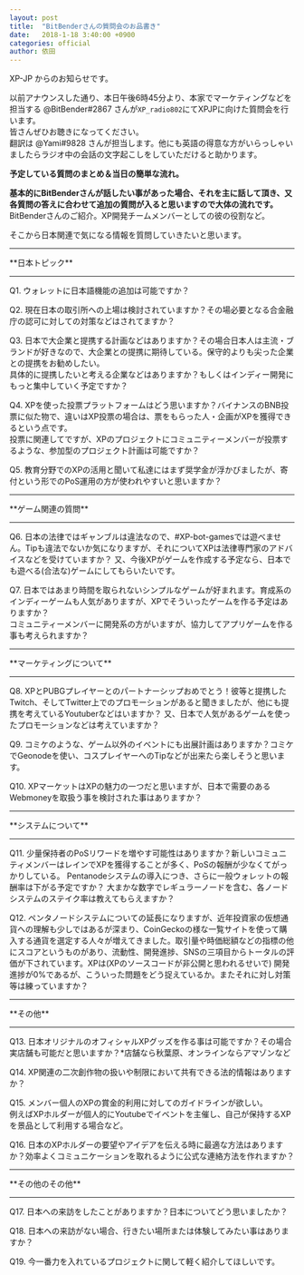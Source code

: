 ```yaml
---
layout: post
title:  "BitBenderさんの質問会のお品書き"
date:   2018-1-18 3:40:00 +0900
categories: official
author: 依田
---  
```

XP-JP からのお知らせです。  

以前アナウンスした通り、本日午後6時45分より、本家でマーケティングなどを担当する @BitBender#2867  さんが`XP_radio802`にてXPJPに向けた質問会を行います。  
皆さんぜひお聴きになってください。  
翻訳は @Yami#9828  さんが担当します。他にも英語の得意な方がいらっしゃいましたらラジオ中の会話の文字起こしをしていただけると助かります。  

**予定している質問のまとめ＆当日の簡単な流れ。**

__基本的にBitBenderさんが話したい事があった場合、それを主に話して頂き、又各質問の答えに合わせて追加の質問が入ると思いますので大体の流れです。__
BitBenderさんのご紹介。XP開発チームメンバーとしての彼の役割など。  

そこから日本関連で気になる情報を質問していきたいと思います。  

<hr>  
**日本トピック**  
<hr>  
Q1.    ウォレットに日本語機能の追加は可能ですか？  

Q2.    現在日本の取引所への上場は検討されていますか？その場必要となる合金融庁の認可に対しての対策などはされてますか？  

Q3.    日本で大企業と提携する計画などはありますか？その場合日本人は主流・ブランドが好きなので、大企業との提携に期待している。保守的よりも尖った企業との提携をお勧めしたい。  
具体的に提携したいと考える企業などはありますか？もしくはインディー開発にもっと集中していく予定ですか？  

Q4.    XPを使った投票プラットフォームはどう思いますか？バイナンスのBNB投票に似た物で、違いはXP投票の場合は、票をもらった人・企画がXPを獲得できるという点です。  
投票に関連してですが、XPのプロジェクトにコミュニティーメンバーが投票するような、参加型のプロジェクト計画は可能ですか？  

Q5.    教育分野でのXPの活用と聞いて私達にはまず奨学金が浮かびましたが、寄付という形でのPoS運用の方が使われやすいと思いますか？  

<hr>  
**ゲーム関連の質問**  
<hr>  
Q6.    日本の法律ではギャンブルは違法なので、#XP-bot-gamesでは遊べません。Tipも違法でないか気になりますが、それについてXPは法律専門家のアドバイスなどを受けていますか？  
又、今後XPがゲームを作成する予定なら、日本でも遊べる(合法な)ゲームにしてもらいたいです。  

Q7.    日本ではあまり時間を取られないシンプルなゲームが好まれます。育成系のインディーゲームも人気がありますが、XPでそういったゲームを作る予定はありますか？  
コミュニティーメンバーに開発系の方がいますが、協力してアプリゲームを作る事も考えられますか？  

<hr>  
**マーケティングについて**  
<hr>  
Q8.    XPとPUBGプレイヤーとのパートナーシップおめでとう！彼等と提携したTwitch、そしてTwitter上でのプロモーションがあると聞きましたが、他にも提携を考えているYoutuberなどはいますか？  
又、日本で人気があるゲームを使ったプロモーションなどは考えていますか？  

Q9.    コミケのような、ゲーム以外のイベントにも出展計画はありますか？コミケでGeonodeを使い、コスプレイヤーへのTipなどが出来たら楽しそうと思います。  

Q10.    XPマーケットはXPの魅力の一つだと思いますが、日本で需要のあるWebmoneyを取扱う事を検討された事はありますか？  

<hr>  
**システムについて**  
<hr>  
Q11.    少量保持者のPoSリワードを増やす可能性はありますか？新しいコミュニティメンバーはレインでXPを獲得することが多く、PoSの報酬が少なくてがっかりしている。  
Pentanodeシステムの導入につき、さらに一般ウォレットの報酬率は下がる予定ですか？  
大まかな数字でレギュラーノードを含む、各ノードシステムのステイク率は教えてもらえますか？  

Q12.    ペンタノードシステムについての延長になりますが、近年投資家の仮想通貨への理解も少しではあるが深まり、CoinGeckoの様な一覧サイトを使って購入する通貨を選定する人々が増えてきました。取引量や時価総額などの指標の他にスコアというものがあり、流動性、開発進捗、SNSの三項目からトータルの評価が下されています。XPは(XPのソースコードが非公開と思われるせいで) 開発進捗が0%であるが、こういった問題をどう捉えているか。またそれに対し対策等は練っていますか？  

<hr>  
**その他**  
<hr>  
Q13.    日本オリジナルのオフィシャルXPグッズを作る事は可能ですか？その場合実店舗も可能だと思いますか？*店舗なら秋葉原、オンラインならアマゾンなど  

Q14.    XP関連の二次創作物の扱いや制限において共有できる法的情報はありますか？  

Q15.    メンバー個人のXPの賞金的利用に対してのガイドラインが欲しい。  
例えばXPホルダーが個人的にYoutubeでイベントを主催し、自己が保持するXPを景品として利用する場合など。  

Q16.    日本のXPホルダーの要望やアイデアを伝える時に最適な方法はありますか？効率よくコミュニケーションを取れるように公式な連絡方法を作れますか？  

<hr>  
**その他のその他**  
<hr>  
Q17.    日本への来訪をしたことがありますか？日本についてどう思いましたか？  

Q18.    日本への来訪がない場合、行きたい場所または体験してみたい事はありますか？  

Q19.    今一番力を入れているプロジェクトに関して軽く紹介してほしいです。  
